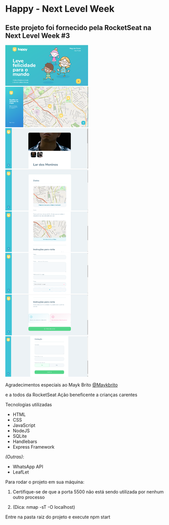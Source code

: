 <h1><strong>Happy - Next Level Week</strong></h1>
<h2><strong>Este projeto foi fornecido pela RocketSeat na Next Level Week #3</strong></h2>




<div> <img width="260px" src="Screenshots/Pagina-Inicial.png"/> <img width="260px" src="Screenshots/Orfanatos.png"/> </div>

<div> <img width="260px" src="Screenshots/Orfanato-1.png"/> <img width="260px" src="Screenshots/Cadastro-1.png"/> </div>
<div> <img width="260px" src="Screenshots/Orfanato-2.png"/> <img width="260px" src="Screenshots/Cadastro-2.png"/> </div>
<div> <img width="260px" src="Screenshots/Orfanato-3.png"/> <img width="260px" src="Screenshots/Cadastro-3.png"/> </div>

Agradecimentos especiais ao Mayk Brito <a href="https://github.com/maykbrito">@Maykbrito</a> <p>e a todos da RocketSeat
Ação beneficente a crianças carentes </p>

<p>Tecnologias utilizadas</p>

<ul>
<li>HTML</li>
<li>CSS</li>
<li>JavaScript</li>
<li>NodeJS</li>
<li>SQLite</li>
<li>Handlebars</li>
<li>Express Framework</li>
</ul>

<i>(Outras)</i>:
<ul>
<li>WhatsApp API</li>
<li>LeafLet</li>
</ul>

Para rodar o projeto em sua máquina:

<p><ol><li>Certifique-se de que a porta 5500 não está sendo utilizada por nenhum outro processo</li></p>
<p><li>(Dica: nmap -sT -O localhost)</li></p>
</ol>

Entre na pasta raiz do projeto e execute npm start

